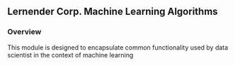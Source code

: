 ## Lernender Corp. Machine Learning Algorithms

### Overview
This module is designed to encapsulate common functionality used
by data scientist in the context of machine learning